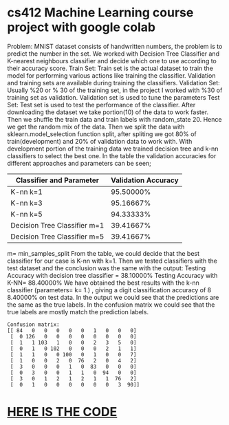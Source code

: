 # cs412 Machine Learning course project with google colab 

Problem: MNIST dataset consists of handwritten numbers, the problem is to predict the number in the set.
We worked with Decision Tree Classifier and K-nearest neighbours classifier and decide which one to use according to their accuracy score.
Train Set: Train set is the actual dataset to train the model for performing various actions like training the classifier. Validation and training sets are available during training the classifiers. Validation Set: Usually %20 or % 30 of the training set, in the project I worked with %30 of training set as validation. 
Validation set is used to tune the parameters
Test Set: Test set is used to test the performance of the classifier.
After downloading the dataset we take portion(10) of the data to work faster. 
Then we shuffle the train data and train labels with random_state 20. Hence we get the random mix of the data. 
Then we split the data with sklearn.model_selection function split, after spliting we got 80% of train(development) and 20% of validation data to work with.
With development portion of the training data we trained decision tree and k-nn classifiers to select the best one. In the table the validation accuracies for different approaches and parameters can be seen;

| Classifier and Parameter      | Validation Accuracy |
| ----------------------------- | ------------------- |
| K-nn k=1                      | 95.50000%           |
| K-nn k=3                      | 95.16667%           |
| K-nn k=5                      | 94.33333%           |
| Decision Tree Classifier m=1  | 39.41667%           |
| Decision Tree Classifier m=5  | 39.41667%           |

m= min_samples_split
From the table, we could decide that the best classifier for our case is K-nn with k=1. Then we tested classifiers with the test dataset and the conclusion was the same with the output: Testing Accuracy with decision tree classifier = 38.10000%
Testing Accuracy with K-NN= 88.40000%
We have obtained the best results with the k-nn classifier (parameters= k= 1.) , giving a digit classification accuracy of 8​ 8.40000%​ on test data.​ In the output we could see that the predictions are the same as the true labels. In the confusion matrix we could see that the true labels are mostly match the prediction labels.
```
Confusion matrix:
[[ 84   0   0   0   0   0   1   0   0   0]
 [  0 126   0   0   0   0   0   0   0   0]
 [  1   1 103   1   0   0   2   3   5   0]
 [  0   1   0 102   0   0   0   2   1   1]
 [  1   1   0   0 100   0   1   0   0   7]
 [  1   0   0   2   0  76   2   0   4   2]
 [  3   0   0   0   1   0  83   0   0   0]
 [  0   3   0   0   1   1   0  94   0   0]
 [  3   0   1   2   1   2   1   1  76   2]
 [  0   1   0   0   0   0   0   0   3  90]]
 ```
# [HERE IS THE CODE](https://colab.research.google.com/drive/1V7-pjbungNp6NZxMjXInFF9yLPuBXWo_)

